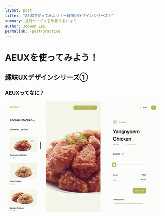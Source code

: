 ```yaml
---
layout: post
title:  "AEUXを使ってみよう！ー趣味UXデザインシリーズ①"
summary: 旅行サービスを改善するには？
author: Joowon Lee
permalink: /post/practice
---
```

# AEUXを使ってみよう！

## 趣味UXデザインシリーズ①

### AEUXってなに？
![Desktop-2](/assets/Desktop-2.gif) 
